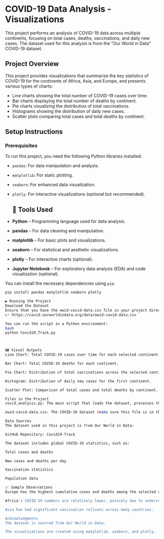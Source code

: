 # COVID-19 Data Analysis - Visualizations

This project performs an analysis of COVID-19 data across multiple continents, focusing on total cases, deaths, vaccinations, and daily new cases. The dataset used for this analysis is from the "Our World in Data" COVID-19 dataset.

## Project Overview

This project provides visualizations that summarize the key statistics of COVID-19 for the continents of Africa, Asia, and Europe, and presents various types of charts:
- Line charts showing the total number of COVID-19 cases over time.
- Bar charts displaying the total number of deaths by continent.
- Pie charts visualizing the distribution of total vaccinations.
- Histograms showing the distribution of daily new cases.
- Scatter plots comparing total cases and total deaths by continent.

## Setup Instructions

### Prerequisites
To run this project, you need the following Python libraries installed:

- `pandas`: For data manipulation and analysis.
- `matplotlib`: For static plotting.
- `seaborn`: For enhanced data visualization.
- `plotly`: For interactive visualizations (optional but recommended).

  ## 🧰 Tools Used

- **Python** – Programming language used for data analysis.
- **pandas** – For data cleaning and manipulation.
- **matplotlib** – For basic plots and visualizations.
- **seaborn** – For statistical and aesthetic visualizations.
- **plotly** – For interactive charts (optional).
- **Jupyter Notebook** – For exploratory data analysis (EDA) and code visualization (optional).

  
You can install the necessary dependencies using `pip`:

```bash
pip install pandas matplotlib seaborn plotly

▶️ Running the Project
Download the Dataset
Ensure that you have the owid-covid-data.csv file in your project directory. You can download the dataset from Our World in Data.
👉 https://covid.ourworldindata.org/data/owid-covid-data.csv

You can run the script in a Python environment:
bash
python Covid19_Track.py



🖼️ Visual Outputs
Line Chart: Total COVID-19 cases over time for each selected continent.

Bar Chart: Total COVID-19 deaths for each continent.

Pie Chart: Distribution of total vaccinations across the selected continents.

Histogram: Distribution of daily new cases for the first continent.

Scatter Plot: Comparison of total cases and total deaths by continent.

Files in the Project
covid_analysis.py: The main script that loads the dataset, processes the data, and generates visualizations.

owid-covid-data.csv: The COVID-19 dataset (make sure this file is in the project directory).

Data Sources
The dataset used in this project is from Our World in Data:

GitHub Repository: Covid19-Track

The dataset includes global COVID-19 statistics, such as:

Total cases and deaths

New cases and deaths per day

Vaccination statistics

Population data

📈 Sample Observations
Europe has the highest cumulative cases and deaths among the selected continents.

Africa's COVID-19 numbers are relatively lower, possibly due to underreporting or lower testing.

Asia has had significant vaccination rollouts across many countries.

Acknowledgments
The dataset is sourced from Our World in Data.

The visualizations are created using matplotlib, seaborn, and plotly.
